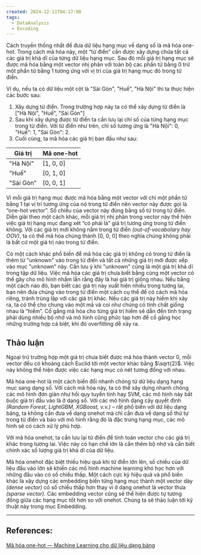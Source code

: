 ```yaml
---
created: 2024-12-11T04:17:00
tags:
  - DataAnalysis
  - Encoding
---
```

Cách truyền thống nhất để đưa dữ liệu hạng mục về dạng số là mã hóa one-hot. Trong cách mã hóa này, một “từ điển” cần được xây dựng chứa tất cả các giá trị khả dĩ của từng dữ liệu hạng mục. Sau đó mỗi giá trị hạng mục sẽ được mã hóa bằng một vector nhị phân với toàn bộ các phần tử bằng 0 trừ một phần tử bằng 1 tương ứng với vị trí của giá trị hạng mục đó trong từ điển.

Ví dụ, nếu ta có dữ liệu một cột là "Sài Gòn", "Huế", "Hà Nội" thì ta thực hiện các bước sau:
1. Xây dựng từ điển. Trong trường hợp này ta có thể xây dựng từ điển là ["Hà Nội", "Huế", "Sài Gòn"]
2. Sau khi xây dựng được từ điển ta cần lưu lại chỉ số của từng hạng mục trong từ điển. Với từ điển như trên, chỉ số tương ứng là "Hà Nội": 0, "Huế": 1, "Sài Gòn": 2.
3. Cuối cùng, ta mã hóa các giá trị ban đầu như sau:

| Giá trị   | Mã one-hot |
| --------- | ---------- |
| "Hà Nội"  | [1, 0, 0]  |
| "Huế"     | [0, 1, 0]  |
| "Sài Gòn" | [0, 0, 1]  |
Vì mỗi giá trị hạng mục được mã hóa bằng một vector với chỉ một phần tử bằng 1 tại vị trí tương ứng của nó trong từ điển nên vector này được gọi là “one-hot vector”. Số chiều của vector này đúng bằng số từ trong từ điển. Diễn giải theo một cách khác, mỗi giá trị nhị phân trong vector này thể hiện việc giá trị hạng mục đang xét “có phải là” giá trị tương ứng trong từ điển không. Với các giá trị mới không nằm trong từ điển *(out-of-vocabolary hay OOV)*, ta có thể mã hóa chúng thành [0, 0, 0] theo nghĩa chúng không phải là bất cứ một giá trị nào trong từ điển.

Có một cách khác phổ biến để mã hóa các giá trị không có trong từ điển là thêm từ "unknown" vào trong từ điển và tất cả những giá trị mới được xếp vào mục "unknown" này. Cần lưu ý khi "unknown" cũng là một giá trị khả dĩ trong tập dữ liệu. Việc mã hóa các giá trị chưa biết bằng cùng một vector có thể gây cho mô hình nhầm lẫn rằng đây là hai giá trị giống nhau. Nếu bằng một cách nào đó, bạn biết các giá trị này xuất hiện nhiều trong tương lai, bạn nên đưa chúng vào trong từ điển một cách cụ thể để có cách mã hóa riêng, tránh trùng lặp với các giá trị khác. Nếu các giá trị này hiếm khi xảy ra, ta có thể cho chung vào một mã và coi như chúng có tính chất giống nhau là “hiếm”. Cố gắng mã hóa cho từng giá trị hiếm sẽ dẫn đến tình trạng phải dùng nhiều bộ nhớ và mô hình cũng phức tạp hơn để cố gắng học những trường hợp cá biệt, khi đó overfitting dễ xảy ra.

## Thảo luận

Ngoại trừ trường hợp một giá trị chưa biết được mã hóa thành vector 0, mỗi vector đều có khoảng cách Euclid tới một vector khác bằng $\sqrt{2}$. Việc này không thể hiện được việc các hạng mục có nét tương đồng với nhau.

Mã hóa one-hot là một cách biến đổi nhanh chóng từ dữ liệu dạng hạng mục sang dạng số. Với cách mã hóa này, ta có thể xây dựng nhanh chóng các mô hình đơn giản như hồi quy tuyến tính hay SVM, các mô hình này bắt buộc giá trị đầu vào là ở dạng số. Với các mô hình dạng cây quyết định *(Random Forest, LightGBM, XGBoost, v.v.)* – rất phổ biến với dữ liệu dạng bảng, ta không cần đưa về dạng onehot mà chỉ cần đưa về dạng số thứ tự trong từ điển và báo với mô hình rằng đó là đặc trưng hạng mục, các mô hình sẽ có cách xử lý phù hợp.

Với mã hóa onehot, ta cần lưu lại từ điển để tính toán vector cho các giá trị khác trong tương lai. Việc này có hạn chế lớn là cần thêm bộ nhớ và cần biết chính xác số lượng giá trị khả dĩ của dữ liệu. 

Mã hóa onehot đặc biệt thiếu hiệu quả khi từ điển lớn lên, số chiều của dữ liệu đầu vào lớn sẽ khiến các mô hình machine learning khó học hơn với những đầu vào có số chiều thấp. Một cách cực kỳ hiệu quả và phổ biến khác là xây dựng các embedding biến từng hạng mục thành một vector dày *(dense vector)* có số chiều thấp hơn thay vì ở dạng onehot là vector thưa *(sparse vector)*. Các embedding vector cũng sẽ thể hiện được tự tương đồng giữa các hạng mục tốt hơn so với onehot. Chúng ta sẽ thảo luận tới kỹ thuật này trong mục Embedding.

---
## References:
[Mã hóa one-hot — Machine Learning cho dữ liệu dạng bảng](https://machinelearningcoban.com/tabml_book/ch_data_processing/onehot.html)